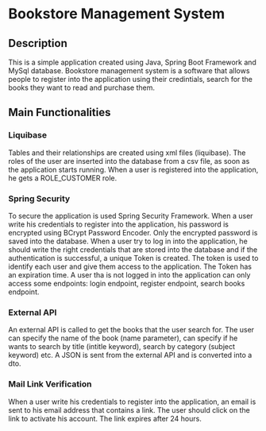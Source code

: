 # Bookstore Management System

## Description

This is a simple application created using Java, Spring Boot Framework and MySql database.
Bookstore management system is a software that allows people to register into the application using their credintials, search for the books they want to read and purchase them.

## Main Functionalities

### Liquibase
Tables and their relationships are created using xml files (liquibase). The roles of the user are inserted into the database from a csv file, as soon as the application starts running.
When a user is registered into the application, he gets a ROLE_CUSTOMER role.

### Spring Security
To secure the application is used Spring Security Framework. When a user write his credentials to register into the application, his password is encrypted using BCrypt Password Encoder.
Only the encrypted password is saved into the database.
When a user try to log in into the application, he should write the right credentials that are stored into the database and if the authentication is successful, a unique Token is created.
The token is used to identify each user and give them access to the application. The Token has an expiration time. 
A user tha is not logged in into the application can only access some endpoints: login endpoint, register endpoint, search books endpoint.

### External API
An external API is called to get the books that the user search for. The user can specify the name of the book (name parameter), 
can specify if he wants to search by title (intitle keyword), search by category (subject keyword) etc. A JSON is sent from the external API and is converted into a dto.

### Mail Link Verification
When a user write his credentials to register into the application, an email is sent to his email address that contains a link. 
The user should click on the link to activate his account. The link expires after 24 hours.
